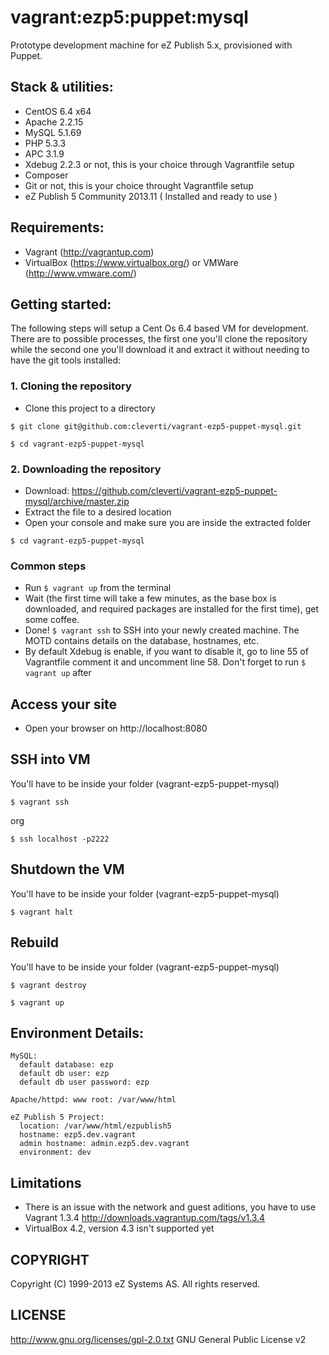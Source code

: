 # vagrant:ezp5:puppet:mysql

Prototype development machine for eZ Publish 5.x, provisioned with Puppet.

## Stack & utilities:

- CentOS 6.4 x64
- Apache 2.2.15
- MySQL 5.1.69
- PHP 5.3.3
- APC 3.1.9
- Xdebug 2.2.3 or not, this is your choice through Vagrantfile setup
- Composer
- Git or not, this is your choice throught Vagrantfile setup
- eZ Publish 5 Community 2013.11 ( Installed and ready to use )

## Requirements:

- Vagrant (http://vagrantup.com)
- VirtualBox (https://www.virtualbox.org/) or VMWare (http://www.vmware.com/)

## Getting started:

The following steps will setup a Cent Os 6.4 based VM for development. There are to possible processes, the first one you'll clone the repository while the second one you'll download it and extract it without needing to have the git tools installed:

### 1. Cloning the repository

- Clone this project to a directory 

```
$ git clone git@github.com:cleverti/vagrant-ezp5-puppet-mysql.git

$ cd vagrant-ezp5-puppet-mysql
```

### 2. Downloading the repository

- Download: https://github.com/cleverti/vagrant-ezp5-puppet-mysql/archive/master.zip
- Extract the file to a desired location
- Open your console and make sure you are inside the extracted folder

```
$ cd vagrant-ezp5-puppet-mysql
```

### Common steps

- Run `$ vagrant up` from the terminal
- Wait (the first time will take a few minutes, as the base box is downloaded, and required packages are installed for the first time), get some coffee.
- Done! `$ vagrant ssh` to SSH into your newly created machine. The MOTD contains details on the database, hostnames, etc.
- By default Xdebug is enable, if you want to disable it, go to line 55 of Vagrantfile comment it and uncomment line 58. Don't forget to run `$ vagrant up` after

## Access your site

- Open your browser on http://localhost:8080

## SSH into VM

You'll have to be inside your folder (vagrant-ezp5-puppet-mysql)

```
$ vagrant ssh
```

org

```
$ ssh localhost -p2222
```

## Shutdown the VM

You'll have to be inside your folder (vagrant-ezp5-puppet-mysql)

```
$ vagrant halt
```

## Rebuild

You'll have to be inside your folder (vagrant-ezp5-puppet-mysql)

```
$ vagrant destroy

$ vagrant up
```

## Environment Details:

```
MySQL:
  default database: ezp
  default db user: ezp
  default db user password: ezp

Apache/httpd: www root: /var/www/html

eZ Publish 5 Project:
  location: /var/www/html/ezpublish5
  hostname: ezp5.dev.vagrant
  admin hostname: admin.ezp5.dev.vagrant
  environment: dev
```

## Limitations

- There is an issue with the network and guest aditions, you have to use Vagrant 1.3.4 http://downloads.vagrantup.com/tags/v1.3.4
- VirtualBox 4.2, version 4.3 isn't supported yet

## COPYRIGHT
Copyright (C) 1999-2013 eZ Systems AS. All rights reserved.

## LICENSE
http://www.gnu.org/licenses/gpl-2.0.txt GNU General Public License v2